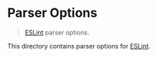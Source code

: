 # Parser Options

> [ESLint][eslint] parser options.

<!-- Section to include introductory text. Make sure to keep an empty line after the intro `section` element and another before the `/section` close. -->

<section class="intro">

This directory contains parser options for [ESLint][eslint].

</section>

<!-- /.intro -->

<!-- Section to include notes. Make sure to keep an empty line after the `section` element and another before the `/section` close. -->

<section class="notes">

</section>

<!-- /.notes -->

<!-- Section for all links. Make sure to keep an empty line after the `section` element and another before the `/section` close. -->

<section class="links">

[eslint]: https://eslint.org/

</section>

<!-- /.links -->
